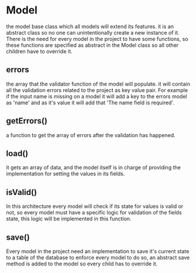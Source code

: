 # Model

the model base class which all models will extend its features. it is an abstract class so no one can unintentionally
create a new instance of it. There is the need for every model in the project to have some functions, so these functions
are specified as abstract in the Model class so all other children have to override it.

## errors

the array that the validator function of the model will populate. it will contain all the validation errors related to
the project as key value pair. For example if the input name is missing on a model it will add a key to the errors model
as 'name' and as it's value it will add that 'The name field is required'.

## getErrors()

a function to get the array of errors after the validation has happened.

## load()

it gets an array of data, and the model itself is in charge of providing the implementation for setting the values in
its fields.

## isValid()

In this architecture every model will check if its state for values is valid or not, so every model must have a specific
logic for validation of the fields state, this logic will be implemented in this function.

## save()

Every model in the project need an implementation to save it's current state to a table of the database to enforce every
model to do so, an abstract save method is added to the model so every child has to override it.